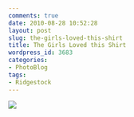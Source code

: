 ```yaml
---
comments: true
date: 2010-08-28 10:52:28
layout: post
slug: the-girls-loved-this-shirt
title: The Girls Loved this Shirt
wordpress_id: 3683
categories:
- PhotoBlog
tags:
- Ridgestock
---
```


![](http://ryanfitzer.com/main/wp-content/uploads/2010/08/2010-08-26-at-17-10-39.jpg)
